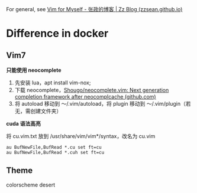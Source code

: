 For general, see [Vim for Myself - 张政的博客 | Zz Blog (zzsean.github.io)](https://zzsean.github.io/2021/03/10/vim-final/)

# Difference in docker

## Vim7

**只能使用 neocomplete**

1. 先安装 lua，apt install vim-nox;
2. 下载 neocomplete，[Shougo/neocomplete.vim: Next generation completion framework after neocomplcache (github.com)](https://github.com/Shougo/neocomplete.vim)
3. 将 autoload 移动到 ～/.vim/autoload，将 plugin 移动到 ～/.vim/plugin（若无，需创建文件夹）

**cuda 语法高亮**

将 cu.vim.txt 放到 /usr/share/vim/vim*/syntax，改名为 cu.vim

  ```
  au BufNewFile,BufRead *.cu set ft=cu
  au BufNewFile,BufRead *.cuh set ft=cu
  ```

## Theme

colorscheme desert

